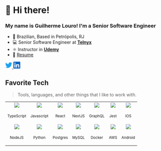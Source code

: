 # 👋  Hi there!

### My name is Guilherme Louro! I'm a Senior Software Engineer

- 🏡 Brazilian, Based in Petrópolis, RJ
- 💻 Senior Software Engineer at **[Telnyx](https://telnyx.com/)**
- ⚛️ Instructor in **[Udemy](https://www.udemy.com/user/guilherme-louro/)**
- 📝 [Resume](https://github.com/guilouro/resume/blob/master/README.md)

<a href="https://twitter.com/guilhermelouro">
  <img alt="Guilherme Louro | Twitter" width="22px" src="./assets/twitter.svg" />
</a>
<a href="https://www.linkedin.com/in/guilhermelouro/">
  <img alt="Guilherme Louro Linkedin" width="22px" src="./assets/linkedin.svg" />
</a>

<br />

## Favorite Tech

> Tools, languages, and other things that I like to work with.

<table>
  <tr>
    <td align="center">
        <img src="https://cdn.jsdelivr.net/gh/devicons/devicon/icons/typescript/typescript-original.svg" width="50" />
        <p><small>TypeScript</small></p>
    </td>
    <td align="center">
        <img src="https://cdn.jsdelivr.net/gh/devicons/devicon/icons/javascript/javascript-original.svg" width="50" />
        <p><small>Javascript</small></p>
    </td>
    <td align="center">
        <img src="https://cdn.jsdelivr.net/gh/devicons/devicon/icons/react/react-original.svg" width="50" />
        <p><small>React</small></p>
    </td>
    <td align="center">
        <img src="https://cdn.jsdelivr.net/gh/devicons/devicon/icons/nextjs/nextjs-original.svg" width="50" />
        <p><small>NextJS</small></p>
    </td>
    <td align="center">
        <img src="https://cdn.jsdelivr.net/gh/devicons/devicon/icons/graphql/graphql-plain.svg" width="50" />
        <p><small>GraphQL</small></p>
    </td>
    <td align="center">
        <img src="https://cdn.jsdelivr.net/gh/devicons/devicon/icons/jest/jest-plain.svg" width="50" />
        <p><small>Jest</small></p>
    </td>
    <td align="center">
        <img src="https://cdn.jsdelivr.net/gh/devicons/devicon/icons/apple/apple-original.svg" width="50" />
        <p><small>IOS</small></p>
    </td>
  </tr>

  <tr>
    <td align="center">
        <img src="https://cdn.jsdelivr.net/gh/devicons/devicon/icons/nodejs/nodejs-plain.svg" width="50" />
        <p><small>NodeJS</small></p>
    </td>
    <td align="center">
        <img src="https://cdn.jsdelivr.net/gh/devicons/devicon/icons/python/python-original.svg" width="50" />
        <p><small>Python</small></p>
    </td>
    <td align="center">
        <img src="https://cdn.jsdelivr.net/gh/devicons/devicon/icons/postgresql/postgresql-plain.svg" width="50" />
        <p><small>Postgres</small></p>
    </td>
    <td align="center">
        <img src="https://cdn.jsdelivr.net/gh/devicons/devicon/icons/mysql/mysql-plain.svg" width="50" />
        <p><small>MySQL</small></p>
    </td>
    <td align="center">
        <img src="https://cdn.jsdelivr.net/gh/devicons/devicon/icons/docker/docker-plain.svg" width="50" />
        <p><small>Docker</small></p>
    </td>
    <td align="center">
        <img src="https://cdn.jsdelivr.net/gh/devicons/devicon/icons/amazonwebservices/amazonwebservices-original.svg" width="50" />
        <p><small>AWS</small></p>
    </td>
    <td align="center">
        <img src="https://cdn.jsdelivr.net/gh/devicons/devicon/icons/android/android-plain.svg" width="50" />
        <p><small>Android</small></p>
    </td>
  </tr>
</table>

